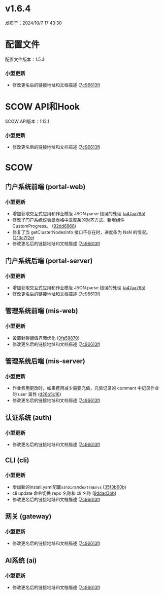 # v1.6.4

发布于：2024/10/7 17:43:30



# 配置文件

配置文件版本：1.5.3

### 小型更新
- 修改更名后的链接地址和文档描述 ([7c96613f](https://github.com/PKUHPC/OpenSCOW/commit/7c96613f5f713af619d1bfbb9c888062528cd1fa))


# SCOW API和Hook

SCOW API版本：1.12.1

### 小型更新
- 修改更名后的链接地址和文档描述 ([7c96613f](https://github.com/PKUHPC/OpenSCOW/commit/7c96613f5f713af619d1bfbb9c888062528cd1fa))


# SCOW

## 门户系统前端 (portal-web) 

### 小型更新
- 增加获取交互式应用和作业模版 JSON.parse 错误的处理 ([a47aa765](https://github.com/PKUHPC/OpenSCOW/commit/a47aa765fa32f638b89173f17ec88ca8446bc803))
- 修改了门户系统仪表盘表格中进度条的对齐方式、新增组件 CustomProgress。 ([92dd6668](https://github.com/PKUHPC/OpenSCOW/commit/92dd66681c6585ba41228439560b283a2a95b60b))
- 修复了当 getClusterNodesInfo 接口不存在时，进度条为 NaN 的情况。 ([213c7f2e](https://github.com/PKUHPC/OpenSCOW/commit/213c7f2ea93cdd36130a05f05e3274f0ecd1e2a0))
- 修改更名后的链接地址和文档描述 ([7c96613f](https://github.com/PKUHPC/OpenSCOW/commit/7c96613f5f713af619d1bfbb9c888062528cd1fa))

## 门户系统后端 (portal-server) 

### 小型更新
- 增加获取交互式应用和作业模版 JSON.parse 错误的处理 ([a47aa765](https://github.com/PKUHPC/OpenSCOW/commit/a47aa765fa32f638b89173f17ec88ca8446bc803))
- 修改更名后的链接地址和文档描述 ([7c96613f](https://github.com/PKUHPC/OpenSCOW/commit/7c96613f5f713af619d1bfbb9c888062528cd1fa))

## 管理系统前端 (mis-web) 

### 小型更新
- 设置封锁阈值界面优化 ([0fa58870](https://github.com/PKUHPC/OpenSCOW/commit/0fa588701665743f9a0b4fac503ba401636e16d2))
- 修改更名后的链接地址和文档描述 ([7c96613f](https://github.com/PKUHPC/OpenSCOW/commit/7c96613f5f713af619d1bfbb9c888062528cd1fa))

## 管理系统后端 (mis-server) 

### 小型更新
- 作业费用更改时，如果费用减少需要充值，充值记录的 comment 中记录作业的 user 属性 ([d26b5c16](https://github.com/PKUHPC/OpenSCOW/commit/d26b5c1678e5b7a9d20fe90cbd0742acfefac27b))
- 修改更名后的链接地址和文档描述 ([7c96613f](https://github.com/PKUHPC/OpenSCOW/commit/7c96613f5f713af619d1bfbb9c888062528cd1fa))

## 认证系统 (auth) 

### 小型更新
- 修改更名后的链接地址和文档描述 ([7c96613f](https://github.com/PKUHPC/OpenSCOW/commit/7c96613f5f713af619d1bfbb9c888062528cd1fa))

## CLI (cli) 

### 小型更新
- 增加新的install.yaml配置`sshDir`and`extraEnvs` ([35f3b60b](https://github.com/PKUHPC/OpenSCOW/commit/35f3b60b6b30c17de977f0aec9fe8bfbca9c95e4))
- cli update 命令切换 repo 名称和 cli 名称 ([9ddad3bb](https://github.com/PKUHPC/OpenSCOW/commit/9ddad3bb2cf47ab597b9a068885eadcb768869fd))
- 修改更名后的链接地址和文档描述 ([7c96613f](https://github.com/PKUHPC/OpenSCOW/commit/7c96613f5f713af619d1bfbb9c888062528cd1fa))

## 网关 (gateway) 

### 小型更新
- 修改更名后的链接地址和文档描述 ([7c96613f](https://github.com/PKUHPC/OpenSCOW/commit/7c96613f5f713af619d1bfbb9c888062528cd1fa))

## AI系统 (ai) 

### 小型更新
- 修改更名后的链接地址和文档描述 ([7c96613f](https://github.com/PKUHPC/OpenSCOW/commit/7c96613f5f713af619d1bfbb9c888062528cd1fa))


